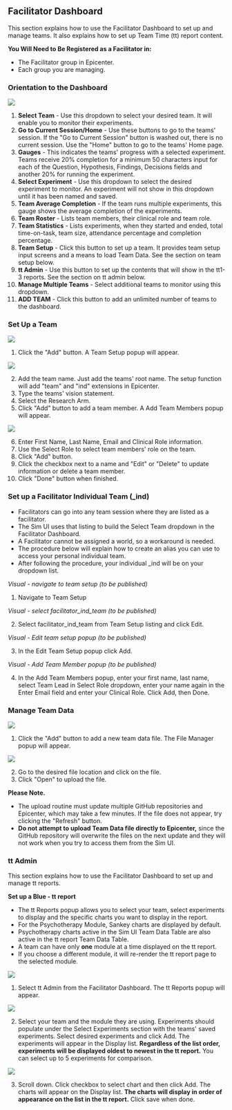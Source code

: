 ## Facilitator Dashboard

This section explains how to use the Facilitator Dashboard to set up and manage teams.  It also explains how to set up Team Time (tt) report content.

**You Will Need to Be Registered as a Facilitator in:**

- The Facilitator group in Epicenter.
- Each group you are managing. 

### Orientation to the Dashboard

<img src = "https://github.com/lzim/mtl/blob/gh-pages/images/dashboard_overview.png">
  
1. **Select Team** - Use this dropdown to select your desired team. It will enable you to monitor their experiments.
2. **Go to Current Session/Home** - Use these buttons to go to the teams' session.  If the "Go to Current Session" button is washed out, there is no current session.  Use the "Home" button to go to the teams' Home page.
3. **Gauges** - This indicates the teams' progress with a selected experiment. Teams receive 20% completion for a minimum 50 characters input for each of the Question, Hypothesis, Findings, Decisions fields and another 20% for running the experiment.
4. **Select Experiment** - Use this dropdown to select the desired experiment to monitor. An experiment will not show in this dropdown until it has been named and saved.
5. **Team Average Completion** - If the team runs multiple experiments, this gauge shows the average completion of the experiments.
6. **Team Roster** - Lists team members, their clinical role and team role. 
7. **Team Statistics** - Lists experiments, when they started and ended, total time-on-task, team size, attendance percentage and completion percentage.
8. **Team Setup** - Click this button to set up a team. It provides team setup input screens and a means to load Team Data. See the section on team setup below.
9. **tt Admin** - Use this button to set up the contents that will show in the tt1-3 reports. See the section on tt admin below.
10. **Manage Multiple Teams** - Select additional teams to monitor using this dropdown. 
11. **ADD TEAM** - Click this button to add an unlimited number of teams to the dashboard.

### Set Up a Team

<img src = "https://github.com/lzim/mtl/blob/gh-pages/images/team_setup_overview.png">

1. Click the "Add" button. A Team Setup popup will appear.

<img src = "https://github.com/lzim/mtl/blob/gh-pages/images/add_team_pop_up.png">

2. Add the team name.  Just add the teams' root name. The setup function will add "team" and "ind" extensions in Epicenter.
3. Type the teams' vision statement. 
4. Select the Research Arm.
5. Click "Add" button to add a team member. A Add Team Members popup will appear.

<img src = "https://github.com/lzim/mtl/blob/gh-pages/images/add_team_member_popup.png">

6. Enter First Name, Last Name, Email and Clinical Role information.
7. Use the Select Role to select team members' role on the team.
8. Click "Add" button.
9. Click the checkbox next to a name and "Edit" or "Delete" to update information or delete a team member.
10. Click "Done" button when finished.

### Set up a Facilitator Individual Team (_ind)

- Facilitators can go into any team session where they are listed as a facilitator.
- The Sim UI uses that listing to build the Select Team dropdown in the Facilitator Dashboard.
- A Facilitator cannot be assigned a world, so a workaround is needed.
- The procedure below will explain how to create an alias you can use to access your personal individual team.
- After following the procedure, your individual \_ind will be on your dropdown list.

*Visual - navigate to team setup (to be published)*

1. Navigate to Team Setup 

*Visual - select facilitator\_ind\_team (to be published)*

2. Select facilitator\_ind\_team from Team Setup listing and click Edit.

*Visual - Edit team setup popup (to be published)*

3. In the Edit Team Setup popup click Add.

*Visual - Add Team Member popup (to be published)*

4. In the Add Team Members popup, enter your first name, last name, select Team Lead in Select Role dropdown, enter your name again in the Enter Email field and enter your Clinical Role.  Click Add, then Done.

### Manage Team Data

<img src = "https://github.com/lzim/mtl/blob/gh-pages/images/manage_team_data.png">

1. Click the "Add" button to add a new team data file. The File Manager popup will appear.

<img src = "https://github.com/lzim/mtl/blob/gh-pages/images/select_file_popup.png">
 
2. Go to the desired file location and click on the file.
3. Click "Open" to upload the file.  

**Please Note.**

- The upload routine must update multiple GitHub repositories and Epicenter, which may take a few minutes. If the file does not appear, try clicking the "Refresh" button.
- **Do not attempt to upload Team Data file directly to Epicenter,** since the GitHub repository will overwrite the files on the next update and they will not work when you try to access them from the Sim UI.

### tt Admin

This section explains how to use the Facilitator Dashboard to set up and manage tt reports.  

**Set up a Blue - tt report**

- The tt Reports popup allows you to select your team, select experiments to display and the specific charts you want to display in the report.
- For the Psychotherapy Module, Sankey charts are displayed by default.
- Psychotherapy charts active in the Sim UI Team Data Table are also active in the tt report Team Data Table.
- A team can have only **one** module at a time displayed on the tt report.  
- If you choose a different module, it will re-render the tt report page to the selected module.

<img src = "https://github.com/lzim/mtl/blob/feature-gh-pages_facilitator_dashboard/images/select%20tt%20admin.png">

1. Select tt Admin from the Facilitator Dashboard. The tt Reports popup will appear.

<img src = "https://github.com/lzim/mtl/blob/feature-gh-pages_facilitator_dashboard/images/select_team_module.png">

2. Select your team and the module they are using.  Experiments should populate under the Select Experiments section with the teams' saved experiments. Select desired experiments and click Add.  The experiments will appear in the Display list.  **Regardless of the list order, experiments will be displayed oldest to newest in the tt report.** You can select up to 5 experiments for comparison.

<img src = "https://github.com/lzim/mtl/blob/feature-gh-pages_facilitator_dashboard/images/select_charts.png">

3. Scroll down.  Click checkbox to select chart and then click Add.  The charts will appear on the Display list.  **The charts will display in order of appearance on the list in the tt report.** Click save when done. 

